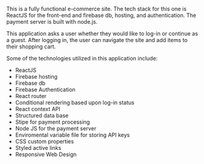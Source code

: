 This is a fully functional e-commerce site. 
The tech stack for this one is ReactJS for the front-end and firebase db, hosting, and authentication.
The payment server is built with node.js.

This application asks a user whether they would like to log-in or continue as a guest.
After logging in, the user can navigate the site and add items to their shopping cart.

Some of the technologies utilized in this application include:

- ReactJS
- Firebase hosting
- Firebase db
- Firebase Authentication
- React router
- Conditional rendering based upon log-in status
- React context API
- Structured data base
- Stipe for payment processing
- Node JS for the payment server
- Enviromental variable file for storing API keys
- CSS custom properties
- Styled active links
- Responsive Web Design

